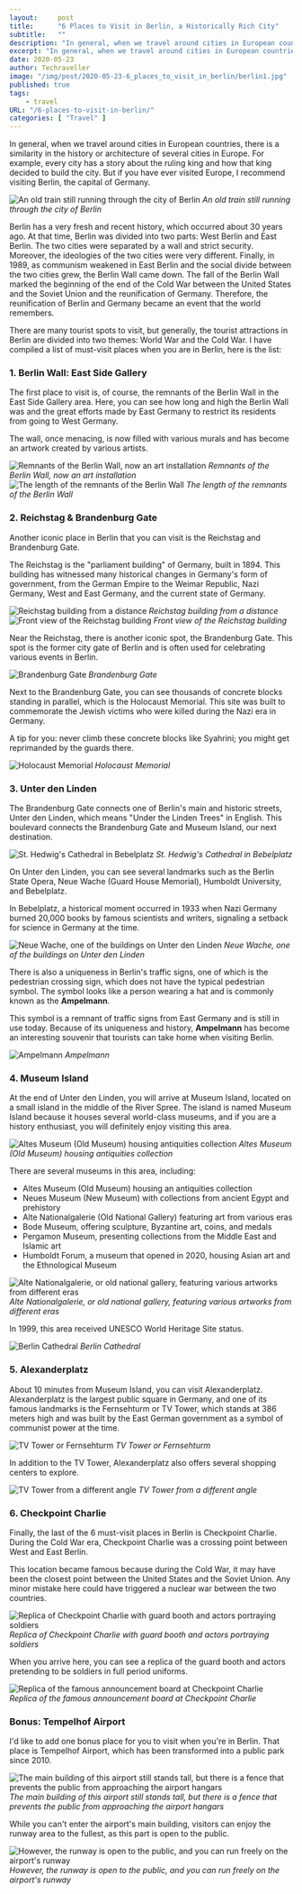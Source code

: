 ```yaml
---
layout:     post
title:      "6 Places to Visit in Berlin, a Historically Rich City"
subtitle:   ""
description: "In general, when we travel around cities in European countries, there is a similarity in the history or architecture of several cities in Europe. But if you have ever visited Europe, I recommend visiting Berlin, the capital of Germany. Berlin has a very fresh and recent history, which occurred about 30 years ago. At that time, Berlin was divided into two parts: West Berlin and East Berlin. The two cities were separated by a wall and strict security. Moreover, the ideologies of the two cities were very different. Finally, in 1989, as communism weakened in East Berlin and the social divide between the two cities grew, the Berlin Wall came down. The fall of the Berlin Wall marked the beginning of the end of the Cold War between the United States and the Soviet Union and the reunification of Germany. Therefore, the reunification of Berlin and Germany became an event that the world remembers."
excerpt: "In general, when we travel around cities in European countries, there is a similarity in the history or architecture of several cities in Europe. But if you have ever visited Europe, I recommend visiting Berlin, the capital of Germany"
date: 2020-05-23
author: Techraveller
image: "/img/post/2020-05-23-6_places_to_visit_in_berlin/berlin1.jpg"
published: true 
tags:
    - travel 
URL: "/6-places-to-visit-in-berlin/"
categories: [ "Travel" ]    
---
```

In general, when we travel around cities in European countries, there is a similarity in the history or architecture of several cities in Europe. For example, every city has a story about the ruling king and how that king decided to build the city. But if you have ever visited Europe, I recommend visiting Berlin, the capital of Germany.

![An old train still running through the city of Berlin](/img/post/2020-05-23-6_places_to_visit_in_berlin/berlin4.jpg)
*An old train still running through the city of Berlin*

Berlin has a very fresh and recent history, which occurred about 30 years ago. At that time, Berlin was divided into two parts: West Berlin and East Berlin. The two cities were separated by a wall and strict security. Moreover, the ideologies of the two cities were very different. Finally, in 1989, as communism weakened in East Berlin and the social divide between the two cities grew, the Berlin Wall came down. The fall of the Berlin Wall marked the beginning of the end of the Cold War between the United States and the Soviet Union and the reunification of Germany. Therefore, the reunification of Berlin and Germany became an event that the world remembers.

There are many tourist spots to visit, but generally, the tourist attractions in Berlin are divided into two themes: World War and the Cold War. I have compiled a list of must-visit places when you are in Berlin, here is the list:

### 1. Berlin Wall: East Side Gallery

The first place to visit is, of course, the remnants of the Berlin Wall in the East Side Gallery area. Here, you can see how long and high the Berlin Wall was and the great efforts made by East Germany to restrict its residents from going to West Germany.

The wall, once menacing, is now filled with various murals and has become an artwork created by various artists.

![Remnants of the Berlin Wall, now an art installation](/img/post/2020-05-23-6_places_to_visit_in_berlin/berlin2.jpg)
*Remnants of the Berlin Wall, now an art installation*
![The length of the remnants of the Berlin Wall](/img/post/2020-05-23-6_places_to_visit_in_berlin/berlin3.jpg)
*The length of the remnants of the Berlin Wall*

### 2. Reichstag & Brandenburg Gate

Another iconic place in Berlin that you can visit is the Reichstag and Brandenburg Gate.

The Reichstag is the "parliament building" of Germany, built in 1894. This building has witnessed many historical changes in Germany's form of government, from the German Empire to the Weimar Republic, Nazi Germany, West and East Germany, and the current state of Germany.

![Reichstag building from a distance](/img/post/2020-05-23-6_places_to_visit_in_berlin/berlin6.jpg)
*Reichstag building from a distance*
![Front view of the Reichstag building](/img/post/2020-05-23-6_places_to_visit_in_berlin/berlin7.jpg)
*Front view of the Reichstag building*

Near the Reichstag, there is another iconic spot, the Brandenburg Gate. This spot is the former city gate of Berlin and is often used for celebrating various events in Berlin.

![Brandenburg Gate](/img/post/2020-05-23-6_places_to_visit_in_berlin/berlin8.jpg)
*Brandenburg Gate*

Next to the Brandenburg Gate, you can see thousands of concrete blocks standing in parallel, which is the Holocaust Memorial. This site was built to commemorate the Jewish victims who were killed during the Nazi era in Germany.

A tip for you: never climb these concrete blocks like Syahrini; you might get reprimanded by the guards there.

![Holocaust Memorial](/img/post/2020-05-23-6_places_to_visit_in_berlin/berlin9.jpg)
*Holocaust Memorial*

### 3. Unter den Linden

The Brandenburg Gate connects one of Berlin's main and historic streets, Unter den Linden, which means "Under the Linden Trees" in English. This boulevard connects the Brandenburg Gate and Museum Island, our next destination.

![St. Hedwig's Cathedral in Bebelplatz](/img/post/2020-05-23-6_places_to_visit_in_berlin/berlin12.jpg)
*St. Hedwig's Cathedral in Bebelplatz*

On Unter den Linden, you can see several landmarks such as the Berlin State Opera, Neue Wache (Guard House Memorial), Humboldt University, and Bebelplatz.

In Bebelplatz, a historical moment occurred in 1933 when Nazi Germany burned 20,000 books by famous scientists and writers, signaling a setback for science in Germany at the time.

![Neue Wache, one of the buildings on Unter den Linden](/img/post/2020-05-23-6_places_to_visit_in_berlin/berlin13.jpg)
*Neue Wache, one of the buildings on Unter den Linden*

There is also a uniqueness in Berlin's traffic signs, one of which is the pedestrian crossing sign, which does not have the typical pedestrian symbol. The symbol looks like a person wearing a hat and is commonly known as the **Ampelmann**.

This symbol is a remnant of traffic signs from East Germany and is still in use today. Because of its uniqueness and history, **Ampelmann** has become an interesting souvenir that tourists can take home when visiting Berlin.

![Ampelmann](/img/post/2020-05-23-6_places_to_visit_in_berlin/berlin11.jpg)
*Ampelmann*

### 4. Museum Island

At the end of Unter den Linden, you will arrive at Museum Island, located on a small island in the middle of the River Spree. The island is named Museum Island because it houses several world-class museums, and if you are a history enthusiast, you will definitely enjoy visiting this area.

![Altes Museum (Old Museum) housing antiquities collection](/img/post/2020-05-23-6_places_to_visit_in_berlin/berlin14.jpg)
*Altes Museum (Old Museum) housing antiquities collection*

There are several museums in this area, including:

- Altes Museum (Old Museum) housing an antiquities collection
- Neues Museum (New Museum) with collections from ancient Egypt and prehistory
- Alte Nationalgalerie (Old National Gallery) featuring art from various eras
- Bode Museum, offering sculpture, Byzantine art, coins, and medals
- Pergamon Museum, presenting collections from the Middle East and Islamic art
- Humboldt Forum, a museum that opened in 2020, housing Asian art and the Ethnological Museum

![Alte Nationalgalerie, or old national gallery, featuring various artworks from different eras](/img/post/2020-05-23-6_places_to_visit_in_berlin/berlin15.jpg)
*Alte Nationalgalerie, or old national gallery, featuring various artworks from different eras*

In 1999, this area received UNESCO World Heritage Site status.

![Berlin Cathedral](/img/post/2020-05-23-6_places_to_visit_in_berlin/berlin16.jpg)
*Berlin Cathedral*

### 5. Alexanderplatz

About 10 minutes from Museum Island, you can visit Alexanderplatz. Alexanderplatz is the largest public square in Germany, and one of its famous landmarks is the Fernsehturm or TV Tower, which stands at 386 meters high and was built by the East German government as a symbol of communist power at the time.

![TV Tower or Fernsehturm](/img/post/2020-05-23-6_places_to_visit_in_berlin/berlin18.jpg)
*TV Tower or Fernsehturm*

In addition to the TV Tower, Alexanderplatz also offers several shopping centers to explore.

![TV Tower from a different angle](/img/post/2020-05-23-6_places_to_visit_in_berlin/berlin19.jpg)
*TV Tower from a different angle*

### 6. Checkpoint Charlie

Finally, the last of the 6 must-visit places in Berlin is Checkpoint Charlie. During the Cold War era, Checkpoint Charlie was a crossing point between West and East Berlin.

This location became famous because during the Cold War, it may have been the closest point between the United States and the Soviet Union. Any minor mistake here could have triggered a nuclear war between the two countries.

![Replica of Checkpoint Charlie with guard booth and actors portraying soldiers](/img/post/2020-05-23-6_places_to_visit_in_berlin/berlin21.jpg)
*Replica of Checkpoint Charlie with guard booth and actors portraying soldiers*

When you arrive here, you can see a replica of the guard booth and actors pretending to be soldiers in full period uniforms.

![Replica of the famous announcement board at Checkpoint Charlie](/img/post/2020-05-23-6_places_to_visit_in_berlin/berlin22.jpg)
*Replica of the famous announcement board at Checkpoint Charlie*

### Bonus: Tempelhof Airport

I'd like to add one bonus place for you to visit when you're in Berlin. That place is Tempelhof Airport, which has been transformed into a public park since 2010.

![The main building of this airport still stands tall, but there is a fence that prevents the public from approaching the airport hangars](/img/post/2020-05-23-6_places_to_visit_in_berlin/berlin24.jpg)
*The main building of this airport still stands tall, but there is a fence that prevents the public from approaching the airport hangars*

While you can't enter the airport's main building, visitors can enjoy the runway area to the fullest, as this part is open to the public.

![However, the runway is open to the public, and you can run freely on the airport's runway](/img/post/2020-05-23-6_places_to_visit_in_berlin/berlin25.jpg)
*However, the runway is open to the public, and you can run freely on the airport's runway*